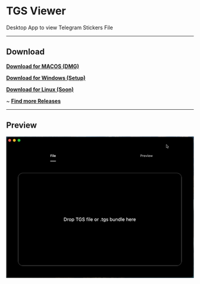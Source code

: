 # TGS Viewer

Desktop App to view Telegram Stickers File

----

## Download
[**Download for MACOS (DMG)**](https://downloads.aravi.me/raw/Applications/MacOs/TGS/tgsviewer-0.1.dmg)

[**Download for Windows (Setup)**](https://downloads.aravi.me/raw/Applications/Windows/TGS/tgs-setup.exe)

[**Download for Linux (Soon)**](https://downloads.aravi.me/raw/Applications/Linux/TGS/tgsviewer-0.1.pkg)

~ [**Find more Releases**](https://github.com/kamaravichow/tgs-viewer/releases)

---

## Preview

![Preview](https://github.com/kamaravichow/tgs-viewer/raw/main/metadata/preview.png)
